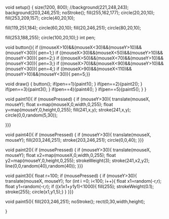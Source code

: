 void setup() {
size(1200, 800);
//background(221,248,243);
background(203,246,251);
noStroke();
fill(255,162,177);
circle(20,20,10);
fill(253,209,157);
circle(40,20,10);

fill(119,251,184);
circle(60,20,10);
fill(20,246,251);
circle(80,20,10);

fill(253,188,255);
circle(100,20,10);}
int pen;

void button(){
 if ((mouseX>10)&&(mouseX<30)&&(mouseY>10)&&(mouseY<30)){
pen=1;}
if ((mouseX>30)&&(mouseX<50)&&(mouseY>10)&&(mouseY<30)){
pen=2;}
if ((mouseX>50)&&(mouseX<70)&&(mouseY>10)&&(mouseY<30)){
pen=3;}
if ((mouseX>70)&&(mouseX<90)&&(mouseY>10)&&(mouseY<30)){
pen=4;}
if ((mouseX>90)&&(mouseX<110)&&(mouseY>10)&&(mouseY<30)){
pen=5;}}

void draw() { 
  button();
  if(pen==1){paint1(); }
 if(pen==2){paint2(); }
  if(pen==3){paint3(); }
    if(pen==4){paint4(); }
   if(pen==5){paint5(); }
}

void paint1(){
if (mousePressed) {
  if (mouseY>30){
translate(mouseX, mouseY);
float x=map(mouseX,0,width,0,255);
float y=map(mouseY,0,height,0,255);
fill(241,x,y);
stroke(241,x,y);
circle(0,0,random(5,30));

}}}

void paint4(){
  if (mousePressed) {
      if (mouseY>30){
translate(mouseX, mouseY);
fill(203,246,251);
stroke(203,246,251);
circle(0,0,40);
}}}

void paint2(){
    if (mousePressed) {
      if (mouseY>30){
translate(mouseX, mouseY);
float x2=map(mouseX,0,width,0,255);
float y2=map(mouseY,0,height,0,255);
strokeWeight(3);
stroke(241,x2,y2);
line(0,0,random(40),random(40));
}}}


void paint3(){
 float r=100;
if (mousePressed) {
  if (mouseY>30){
translate(mouseX, mouseY);
  for (int i =0; i<100; i++){
    float x1=random(-r,r);
    float y1=random(-r,r);
    if ((x1*x1+y1*y1)<1000){
fill(255);
strokeWeight(0.1);
stroke(255);
     circle(x1,y1,5);}
  }
}}}

void paint5(){
fill(203,246,251);
noStroke();
rect(0,30,width,height);

}
